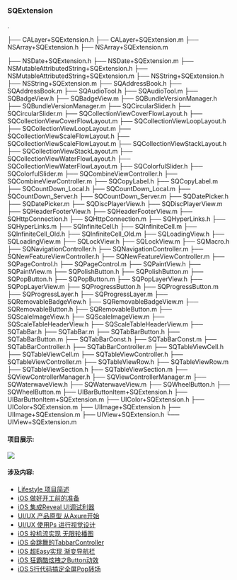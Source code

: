 ### SQExtension
.

├── CALayer+SQExtension.h
├── CALayer+SQExtension.m
├── NSArray+SQExtension.h
├── NSArray+SQExtension.m

├── NSDate+SQExtension.h
├── NSDate+SQExtension.m
├── NSMutableAttributedString+SQExtension.h
├── NSMutableAttributedString+SQExtension.m
├── NSString+SQExtension.h
├── NSString+SQExtension.m
├── SQAddressBook.h
├── SQAddressBook.m
├── SQAudioTool.h
├── SQAudioTool.m
├── SQBadgeView.h
├── SQBadgeView.m
├── SQBundleVersionManager.h
├── SQBundleVersionManager.m
├── SQCircularSlider.h
├── SQCircularSlider.m
├── SQCollectionViewCoverFlowLayout.h
├── SQCollectionViewCoverFlowLayout.m
├── SQCollectionViewLoopLayout.h
├── SQCollectionViewLoopLayout.m
├── SQCollectionViewScaleFlowLayout.h
├── SQCollectionViewScaleFlowLayout.m
├── SQCollectionViewStackLayout.h
├── SQCollectionViewStackLayout.m
├── SQCollectionViewWaterFlowLayout.h
├── SQCollectionViewWaterFlowLayout.m
├── SQColorfulSlider.h
├── SQColorfulSlider.m
├── SQCombineViewController.h
├── SQCombineViewController.m
├── SQCopyLabel.h
├── SQCopyLabel.m
├── SQCountDown_Local.h
├── SQCountDown_Local.m
├── SQCountDown_Server.h
├── SQCountDown_Server.m
├── SQDatePicker.h
├── SQDatePicker.m
├── SQDiscPlayerView.h
├── SQDiscPlayerView.m
├── SQHeaderFooterView.h
├── SQHeaderFooterView.m
├── SQHttpConnection.h
├── SQHttpConnection.m
├── SQHyperLinks.h
├── SQHyperLinks.m
├── SQInfiniteCell.h
├── SQInfiniteCell.m
├── SQInfiniteCell_Old.h
├── SQInfiniteCell_Old.m
├── SQLoadingView.h
├── SQLoadingView.m
├── SQLockView.h
├── SQLockView.m
├── SQMacro.h
├── SQNavigationController.h
├── SQNavigationController.m
├── SQNewFeatureViewController.h
├── SQNewFeatureViewController.m
├── SQPageControl.h
├── SQPageControl.m
├── SQPaintView.h
├── SQPaintView.m
├── SQPolishButton.h
├── SQPolishButton.m
├── SQPopButton.h
├── SQPopButton.m
├── SQPopLayerView.h
├── SQPopLayerView.m
├── SQProgressButton.h
├── SQProgressButton.m
├── SQProgressLayer.h
├── SQProgressLayer.m
├── SQRemovableBadgeView.h
├── SQRemovableBadgeView.m
├── SQRemovableButton.h
├── SQRemovableButton.m
├── SQScaleImageView.h
├── SQScaleImageView.m
├── SQScaleTableHeaderView.h
├── SQScaleTableHeaderView.m
├── SQTabBar.h
├── SQTabBar.m
├── SQTabBarButton.h
├── SQTabBarButton.m
├── SQTabBarConst.h
├── SQTabBarConst.m
├── SQTabBarController.h
├── SQTabBarController.m
├── SQTableViewCell.h
├── SQTableViewCell.m
├── SQTableViewController.h
├── SQTableViewController.m
├── SQTableViewRow.h
├── SQTableViewRow.m
├── SQTableViewSection.h
├── SQTableViewSection.m
├── SQViewControllerManager.h
├── SQViewControllerManager.m
├── SQWaterwaveView.h
├── SQWaterwaveView.m
├── SQWheelButton.h
├── SQWheelButton.m
├── UIBarButtonItem+SQExtension.h
├── UIBarButtonItem+SQExtension.m
├── UIColor+SQExtension.h
├── UIColor+SQExtension.m
├── UIImage+SQExtension.h
├── UIImage+SQExtension.m
├── UIView+SQExtension.h
└── UIView+SQExtension.m

#### 项目展示:
![](http://upload-images.jianshu.io/upload_images/1229762-3da71ddcaa91bb24.gif?imageMogr2/auto-orient/strip)

#### 涉及内容:
- [Lifestyle 项目简述](http://coderzsq.github.io/2016/05/21/Lifestyle%20%E9%A1%B9%E7%9B%AE%E7%AE%80%E8%BF%B0/)
- [iOS 做好开工前的准备](http://coderzsq.github.io/2016/05/21/iOS%20%E5%81%9A%E5%A5%BD%E5%BC%80%E5%B7%A5%E5%89%8D%E7%9A%84%E5%87%86%E5%A4%87/)
- [iOS 集成Reveal UI调试利器](http://coderzsq.github.io/2016/05/22/iOS%20%E9%9B%86%E6%88%90Reveal%20UI%E8%B0%83%E8%AF%95%E5%88%A9%E5%99%A8/)
- [UI/UX 产品原型 从Axure开始](http://coderzsq.github.io/2016/05/28/UI:UX%20%E4%BA%A7%E5%93%81%E5%8E%9F%E5%9E%8B%20%E4%BB%8EAxure%E5%BC%80%E5%A7%8B/)
- [UI/UX 使用Ps 进行视觉设计](http://coderzsq.github.io/2016/06/04/UI:UX%20%E4%BD%BF%E7%94%A8Ps%20%E8%BF%9B%E8%A1%8C%E8%A7%86%E8%A7%89%E8%AE%BE%E8%AE%A1/)
- [iOS 投机流实现 无限轮播图](http://coderzsq.github.io/2016/06/10/iOS%20%E6%8A%95%E6%9C%BA%E6%B5%81%E5%AE%9E%E7%8E%B0%20%E6%97%A0%E9%99%90%E8%BD%AE%E6%92%AD%E5%9B%BE/)
- [iOS 会跳舞的TabbarController](http://coderzsq.github.io/2016/06/18/iOS%20%E4%BC%9A%E8%B7%B3%E8%88%9E%E7%9A%84TabbarController/)
- [iOS 超Easy实现 渐变导航栏](http://coderzsq.github.io/2016/06/25/iOS%20%E8%B6%85Easy%E5%AE%9E%E7%8E%B0%20%E6%B8%90%E5%8F%98%E5%AF%BC%E8%88%AA%E6%A0%8F/)
- [iOS 狂霸酷炫拽之Button动效](http://coderzsq.github.io/2016/07/02/iOS%20%E7%8B%82%E9%9C%B8%E9%85%B7%E7%82%AB%E6%8B%BD%E4%B9%8BButton%E5%8A%A8%E6%95%88%20/)
- [iOS 5行代码搞定全屏Pop转场](http://coderzsq.github.io/2016/07/10/iOS%205%E8%A1%8C%E4%BB%A3%E7%A0%81%E6%90%9E%E5%AE%9A%E5%85%A8%E5%B1%8FPop%E8%BD%AC%E5%9C%BA/)

